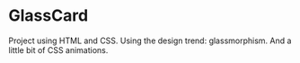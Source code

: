 # GlassCard
Project using HTML and CSS. Using the design trend: glassmorphism. And a little bit of CSS animations.
